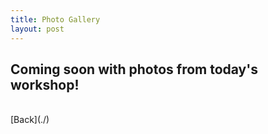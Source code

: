 ```yaml
---
title: Photo Gallery
layout: post
---
```


## Coming soon with photos from today's workshop!

<br/>
[Back](./)

